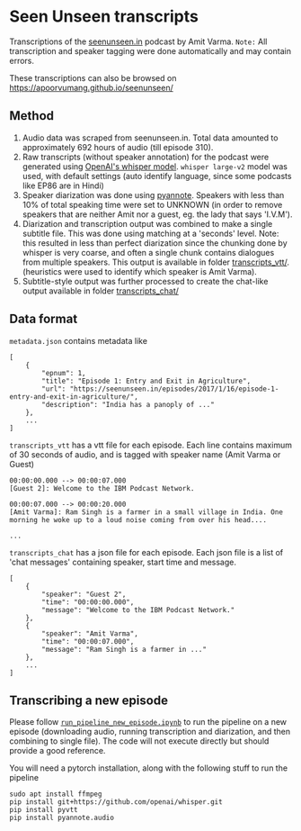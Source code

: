 # Seen Unseen transcripts
Transcriptions of the [seenunseen.in](https://seenunseen.in/) podcast by Amit Varma. `Note:` All transcription and speaker tagging were done automatically and may contain errors.

These transcriptions can also be browsed on https://apoorvumang.github.io/seenunseen/

## Method

1. Audio data was scraped from seenunseen.in. Total data amounted to approximately 692 hours of audio (till episode 310).
2. Raw transcripts (without speaker annotation) for the podcast were generated using [OpenAI's whisper model](https://github.com/openai/whisper). `whisper large-v2` model was used, with default settings (auto identify language, since some podcasts like EP86 are in Hindi)
3. Speaker diarization was done using [pyannote](https://github.com/pyannote/pyannote-audio). Speakers with less than 10% of total speaking time were set to UNKNOWN (in order to remove speakers that are neither Amit nor a guest, eg. the lady that says 'I.V.M').
4. Diarization and transcription output was combined to make a single subtitle file. This was done using matching at a 'seconds' level. Note: this resulted in less than perfect diarization since the chunking done by whisper is very coarse, and often a single chunk contains dialogues from multiple speakers. This output is available in folder [transcripts_vtt/](/transcripts_vtt). (heuristics were used to identify which speaker is Amit Varma).
5. Subtitle-style output was further processed to create the chat-like output available in folder [transcripts_chat/](/transcripts_chat)

## Data format

`metadata.json` contains metadata like
```
[
    {
        "epnum": 1,
        "title": "Episode 1: Entry and Exit in Agriculture",
        "url": "https://seenunseen.in/episodes/2017/1/16/episode-1-entry-and-exit-in-agriculture/",
        "description": "India has a panoply of ..."
    },
    ...
]
```

`transcripts_vtt` has a vtt file for each episode. Each line contains maximum of 30 seconds of audio, and is tagged with speaker name (Amit Varma or Guest)
```
00:00:00.000 --> 00:00:07.000
[Guest 2]: Welcome to the IBM Podcast Network.

00:00:07.000 --> 00:00:20.000
[Amit Varma]: Ram Singh is a farmer in a small village in India. One morning he woke up to a loud noise coming from over his head....

...
```

`transcripts_chat` has a json file for each episode. Each json file is a list of 'chat messages' containing speaker, start time and message.
```
[
    {
        "speaker": "Guest 2",
        "time": "00:00:00.000",
        "message": "Welcome to the IBM Podcast Network."
    },
    {
        "speaker": "Amit Varma",
        "time": "00:00:07.000",
        "message": "Ram Singh is a farmer in ..."
    },
    ...
]
```
## Transcribing a new episode

Please follow [`run_pipeline_new_episode.ipynb`](run_pipeline_new_episode.ipynb) to run the pipeline on a new episode (downloading audio, running transcription and diarization, and then combining to single file). The code will not execute directly but should provide a good reference.

You will need a pytorch installation, along with the following stuff to run the pipeline
```
sudo apt install ffmpeg
pip install git+https://github.com/openai/whisper.git
pip install pyvtt
pip install pyannote.audio
```

